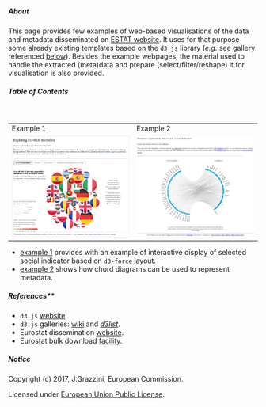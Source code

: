 ##### About

This page provides few examples of web-based visualisations of the data and metadata disseminated on [ESTAT website](http://ec.europa.eu/eurostat/data/database). It uses for that purpose some already existing templates based on the `d3.js` library (_e.g._ see gallery referenced [below](#References)). Besides the example webpages, the material used to handle the extracted (meta)data and prepare (select/filter/reshape) it for visualisation is also provided.

##### Table of Contents

<table>
<header>
<td align="centre">Example 1</td>
<td align="centre">Example 2</td>
</header>
<tr>
<td><kbd><img src="example1_peps01.png" alt="Example 1 PEPS01" width="400"> </kbd></td>
<td><kbd><img src="example2_icw.png" alt="Example 2 ICW" width="400"> </kbd></td>
</tr>
</table>

* [example 1](example1.md) provides with an example of interactive display of selected social indicator based on [`d3-force` layout](https://github.com/d3/d3-force).
* [example 2](example2.md) shows how chord diagrams can be used to represent metadata.  

##### <a name="References"></a>References**

* `d3.js` [website](https://d3js.org/).
* `d3.js` galleries: [wiki](https://github.com/d3/d3/wiki/Gallery) and [_d3list_](http://christopheviau.com/d3list/gallery.html).
* Eurostat dissemination [website](http://ec.europa.eu/eurostat/data/database).
* Eurostat bulk download [facility](http://ec.europa.eu/eurostat/estat-navtree-portlet-prod/BulkDownloadListing).

##### <a name="Notice"></a>Notice

Copyright (c) 2017, J.Grazzini, European Commission.

Licensed under [European Union Public License](https://joinup.ec.europa.eu/community/eupl/og_page/european-union-public-licence-eupl-v11).

